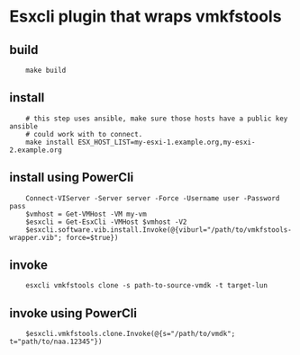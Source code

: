 # Esxcli plugin that wraps vmkfstools 

## build
```console
    make build
```

## install
```console
    # this step uses ansible, make sure those hosts have a public key ansible
    # could work with to connect.
    make install ESX_HOST_LIST=my-esxi-1.example.org,my-esxi-2.example.org
``` 

## install using PowerCli
```console
    Connect-VIServer -Server server -Force -Username user -Password pass
    $vmhost = Get-VMHost -VM my-vm
    $esxcli = Get-EsxCli -VMHost $vmhost -V2
    $esxcli.software.vib.install.Invoke(@{viburl="/path/to/vmkfstools-wrapper.vib"; force=$true})
```

## invoke
```console
    esxcli vmkfstools clone -s path-to-source-vmdk -t target-lun
```

## invoke using PowerCli
```console
    $esxcli.vmkfstools.clone.Invoke(@{s="/path/to/vmdk"; t="path/to/naa.12345"})
```
